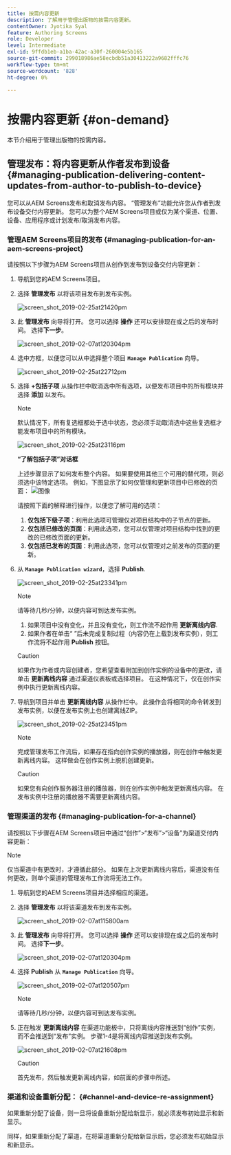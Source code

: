 ```yaml
---
title: 按需内容更新
description: 了解用于管理出版物的按需内容更新。
contentOwner: Jyotika Syal
feature: Authoring Screens
role: Developer
level: Intermediate
exl-id: 9ffdb1eb-a1ba-42ac-a30f-260004e5b165
source-git-commit: 299018986ae58ecbdb51a30413222a9682fffc76
workflow-type: tm+mt
source-wordcount: '828'
ht-degree: 0%

---
```


# 按需内容更新 {#on-demand}

本节介绍用于管理出版物的按需内容。

## 管理发布：将内容更新从作者发布到设备 {#managing-publication-delivering-content-updates-from-author-to-publish-to-device}

您可以从AEM Screens发布和取消发布内容。 “管理发布”功能允许您从作者到发布设备交付内容更新。 您可以为整个AEM Screens项目或仅为某个渠道、位置、设备、应用程序或计划发布/取消发布内容。

### 管理AEM Screens项目的发布 {#managing-publication-for-an-aem-screens-project}

请按照以下步骤为AEM Screens项目从创作到发布到设备交付内容更新：

1. 导航到您的AEM Screens项目。
1. 选择 **管理发布** 以将该项目发布到发布实例。

   ![screen_shot_2019-02-25at21420pm](assets/screen_shot_2019-02-25at21420pm.png)

1. 此 **管理发布** 向导将打开。 您可以选择 **操作** 还可以安排现在或之后的发布时间。 选择&#x200B;**下一步**。

   ![screen_shot_2019-02-07at120304pm](assets/screen_shot_2019-02-07at120304pm.png)

1. 选中方框，以便您可以从中选择整个项目 **`Manage Publication`** 向导。

   ![screen_shot_2019-02-25at22712pm](assets/screen_shot_2019-02-25at22712pm.png)

1. 选择 **+包括子项** 从操作栏中取消选中所有选项，以便发布项目中的所有模块并选择 **添加** 以发布。

   >[!NOTE]
   >
   >默认情况下，所有复选框都处于选中状态，您必须手动取消选中这些复选框才能发布项目中的所有模块。

   ![screen_shot_2019-02-25at23116pm](assets/screen_shot_2019-02-25at23116pm.png)

   **“了解包括子项”对话框**

   上述步骤显示了如何发布整个内容。 如果要使用其他三个可用的替代项，则必须选中该特定选项。
例如，下图显示了如何仅管理和更新项目中已修改的页面：
   ![图像](assets/author-publish-manage.png)

   请按照下面的解释进行操作，以便您了解可用的选项：

   1. **仅包括下级子项**：利用此选项可管理仅对项目结构中的子节点的更新。
   1. **仅包括已修改的页面**：利用此选项，您可以仅管理对项目结构中找到的更改的已修改页面的更新。
   1. **仅包括已发布的页面**：利用此选项，您可以仅管理对之前发布的页面的更新。


1. 从 **`Manage Publication wizard`**，选择 **Publish**.

   ![screen_shot_2019-02-25at23341pm](assets/screen_shot_2019-02-25at23341pm.png)

   >[!NOTE]
   >
   >请等待几秒/分钟，以便内容可到达发布实例。
   >
   >
   >    1. 如果项目中没有变化，并且没有变化，则工作流不起作用 **更新离线内容**.
   >    1. 如果作者在单击“ ”后未完成复制过程（内容仍在上载到发布实例），则工作流将不起作用 **Publish** 按钮。

   >[!CAUTION]
   >如果作为作者或内容创建者，您希望查看附加到创作实例的设备中的更改，请单击 **更新离线内容** 通过渠道仪表板或选择项目。 在这种情况下，仅在创作实例中执行更新离线内容。

1. 导航到项目并单击 **更新离线内容** 从操作栏中。 此操作会将相同的命令转发到发布实例，以便在发布实例上也创建离线ZIP。

   ![screen_shot_2019-02-25at23451pm](assets/screen_shot_2019-02-25at23451pm.png)


   >[!NOTE]
   >
   >完成管理发布工作流后，如果存在指向创作实例的播放器，则在创作中触发更新离线内容。 这样做会在创作实例上脱机创建更新。

   >[!CAUTION]
   >
   >如果您有向创作服务器注册的播放器，则在创作实例中触发更新离线内容。 在发布实例中注册的播放器不需要更新离线内容。

### 管理渠道的发布 {#managing-publication-for-a-channel}

请按照以下步骤在AEM Screens项目中通过“创作”>“发布”>“设备”为渠道交付内容更新：

>[!NOTE]
>
>仅当渠道中有更改时，才遵循此部分。 如果在上次更新离线内容后，渠道没有任何更改，则单个渠道的管理发布工作流将无法工作。

1. 导航到您的AEM Screens项目并选择相应的渠道。
1. 选择 **管理发布** 以将该渠道发布到发布实例。

   ![screen_shot_2019-02-07at115800am](assets/screen_shot_2019-02-07at115800am.png)

1. 此 **管理发布** 向导将打开。 您可以选择 **操作** 还可以安排现在或之后的发布时间。 选择&#x200B;**下一步**。

   ![screen_shot_2019-02-07at120304pm](assets/screen_shot_2019-02-07at120304pm.png)

1. 选择 **Publish** 从 **`Manage Publication`** 向导。

   ![screen_shot_2019-02-07at120507pm](assets/screen_shot_2019-02-07at120507pm.png)

   >[!NOTE]
   >
   >请等待几秒/分钟，以便内容可到达发布实例。

1. 正在触发 **更新离线内容** 在渠道功能板中，只将离线内容推送到“创作”实例，而不会推送到“发布”实例。 步骤1-4是将离线内容推送到发布实例。

   ![screen_shot_2019-02-07at21608pm](assets/screen_shot_2019-02-07at21608pm.png)

   >[!CAUTION]
   >
   >首先发布，然后触发更新离线内容，如前面的步骤中所述。

### 渠道和设备重新分配： {#channel-and-device-re-assignment}

如果重新分配了设备，则一旦将设备重新分配给新显示，就必须发布初始显示和新显示。

同样，如果重新分配了渠道，在将渠道重新分配给新显示后，您必须发布初始显示和新显示。
